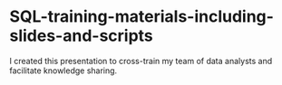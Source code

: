 # SQL-training-materials-including-slides-and-scripts
I created this presentation to cross-train my team of data analysts and facilitate knowledge sharing.
